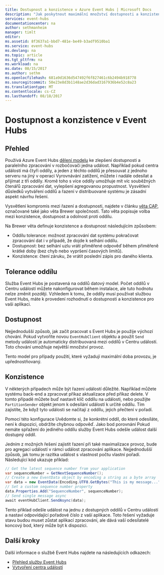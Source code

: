 ```yaml
---
title: Dostupnost a konzistence v Azure Event Hubs | Microsoft Docs
description: "Jak poskytnout maximální množství dostupnosti a konzistence s Azure Event Hubs pomocí oddíly."
services: event-hubs
documentationcenter: na
author: sethmanheim
manager: timlt
editor: 
ms.assetid: 8f3637a1-bbd7-481e-be49-b3adf9510ba1
ms.service: event-hubs
ms.devlang: na
ms.topic: article
ms.tgt_pltfrm: na
ms.workload: na
ms.date: 08/15/2017
ms.author: sethm
ms.openlocfilehash: 681a9d1636d547492f6f827461c6b2494b918778
ms.sourcegitcommit: 50e23e8d3b1148ae2d36dad3167936b4e52c8a23
ms.translationtype: MT
ms.contentlocale: cs-CZ
ms.lasthandoff: 08/18/2017
---
```

# <a name="availability-and-consistency-in-event-hubs"></a>Dostupnost a konzistence v Event Hubs

## <a name="overview"></a>Přehled
Používá Azure Event Hubs [dělení modelu](event-hubs-features.md#partitions) ke zlepšení dostupnosti a paralelního zpracování v rozbočovači jedna událost. Například pokud centra událostí má čtyři oddíly, a jeden z těchto oddílů je přesouvat z jednoho serveru na jiný v operaci Vyrovnávání zatížení, můžete i nadále odesílat a přijímat z tři oddíly. Kromě toho s více oddíly umožňuje mít víc souběžných čtenářů zpracování dat, vylepšení agregovanou propustnost. Vysvětlení důsledků vytváření oddílů a řazení v distribuované systému je zásadní aspekt návrhu řešení.

Vysvětlení kompromis mezi řazení a dostupnosti, najdete v článku [věta CAP](https://en.wikipedia.org/wiki/CAP_theorem), označované také jako věta Brewer společnosti. Tato věta popisuje volba mezi konzistence, dostupnost a odolnost proti oddílu.

Na Brewer věta definuje konzistence a dostupnost následujícím způsobem:
* Oddílu tolerance: možnost zpracování dat systému pokračovat zpracování dat i v případě, že dojde k selhání oddílu.
* Dostupnost: bez selhání uzlu vrátí přiměřené odpověď během přiměřeně krátké doby (bez chyb nebo vypršení časových limitů).
* Konzistence: čtení záruku, že vrátit poslední zápis pro daného klienta.

## <a name="partition-tolerance"></a>Tolerance oddílu
Služba Event Hubs je postavená na oddílů datový model. Počet oddílů v Centru událostí můžete nakonfigurovat během instalace, ale tuto hodnotu nelze změnit později. Vzhledem k tomu, že oddíly musí používat službou Event Hubs, máte k provedení rozhodnutí o dostupnosti a konzistence pro vaši aplikaci.

## <a name="availability"></a>Dostupnost
Nejjednodušší způsob, jak začít pracovat s Event Hubs je použije výchozí chování. Pokud vytvoříte novou `EventHubClient` objektu a použít `Send` metody událostí je automaticky distribuovaná mezi oddílů v Centru událostí. Toto chování umožňuje největší množství provoz.

Tento model pro případy použití, které vyžadují maximální doba provozu, je upřednostňovaný.

## <a name="consistency"></a>Konzistence
V některých případech může být řazení událostí důležité. Například můžete systému back-end a zpracovat příkaz aktualizace před příkaz delete. V tomto případě můžete buď nastavit klíč oddílu na události, nebo použijte `PartitionSender` objekt jenom k odesílání událostí k určité oddílu. Tím zajistíte, že když tyto události se načítají z oddílu, jejich přečtení v pořadí.

Pomocí této konfigurace Uvědomte si, že konkrétní oddíl, do které odesíláte, není k dispozici, obdržíte chybnou odpověď. Jako bod porovnání Pokud nemáte spřažení do jediného oddílu služby Event Hubs odešle událost další dostupný oddíl.

Jedním z možných řešení zajistit řazení při také maximalizace provoz, bude pro agregaci událostí v rámci událost zpracování aplikace. Nejjednodušší způsob, jak tomu je razítka událost s vlastnost počtu vlastní pořadí. Následující kód ukazuje příklad:

```csharp
// Get the latest sequence number from your application
var sequenceNumber = GetNextSequenceNumber();
// Create a new EventData object by encoding a string as a byte array
var data = new EventData(Encoding.UTF8.GetBytes("This is my message..."));
// Set a custom sequence number property
data.Properties.Add("SequenceNumber", sequenceNumber);
// Send single message async
await eventHubClient.SendAsync(data);
```

Tento příklad odešle událost na jednu z dostupných oddílů v Centru událostí a nastaví odpovídající pořadové číslo z vaší aplikace. Toto řešení vyžaduje stavu budou muset zůstat aplikací zpracování, ale dává vaší odesílatelé koncový bod, který může být k dispozici.

## <a name="next-steps"></a>Další kroky
Další informace o službě Event Hubs najdete na následujících odkazech:

* [Přehled služby Event Hubs](event-hubs-what-is-event-hubs.md)
* [Vytvoření centra událostí](event-hubs-create.md)
